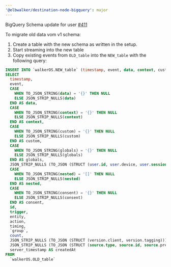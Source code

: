 ```yaml
---
'@elbwalker/destination-node-bigquery': major
---
```


BigQuery Schema update for user
[#411](https://github.com/elbwalker/walkerOS/issues/411)

To migrate old data vom v1 schema:

1. Create a table with the new schema as written in the setup.
2. Start streaming into the new table
3. Copy existing events from `OLD_table` into the `NEW_table` with the following
   query:

```sql
INSERT INTO `walkerOS.NEW_table` (timestamp, event, data, context, custom, globals, user, nested, consent, id, trigger, entity, action, timing, `group`, count, version, source, createdAt)
SELECT
  timestamp,
  event,
  CASE
    WHEN TO_JSON_STRING(data) = '{}' THEN NULL
    ELSE JSON_STRIP_NULLS(data)
  END AS data,
  CASE
    WHEN TO_JSON_STRING(context) = '{}' THEN NULL
    ELSE JSON_STRIP_NULLS(context)
  END AS context,
  CASE
    WHEN TO_JSON_STRING(custom) = '{}' THEN NULL
    ELSE JSON_STRIP_NULLS(custom)
  END AS custom,
  CASE
    WHEN TO_JSON_STRING(globals) = '{}' THEN NULL
    ELSE JSON_STRIP_NULLS(globals)
  END AS globals,
  JSON_STRIP_NULLS (TO_JSON (STRUCT (user.id, user.device, user.session))) AS user,
  CASE
    WHEN TO_JSON_STRING(nested) = '[]' THEN NULL
    ELSE JSON_STRIP_NULLS(nested)
  END AS nested,
  CASE
    WHEN TO_JSON_STRING(consent) = '{}' THEN NULL
    ELSE JSON_STRIP_NULLS(consent)
  END AS consent,
  id,
  trigger,
  entity,
  action,
  timing,
  `group`,
  count,
  JSON_STRIP_NULLS (TO_JSON (STRUCT (version.client, version.tagging))) AS version,
  JSON_STRIP_NULLS (TO_JSON (STRUCT (source.type, source.id, source.previous_id))) AS source,
  server_timestamp AS createdAt
FROM
  `walkerOS.OLD_table`
```
